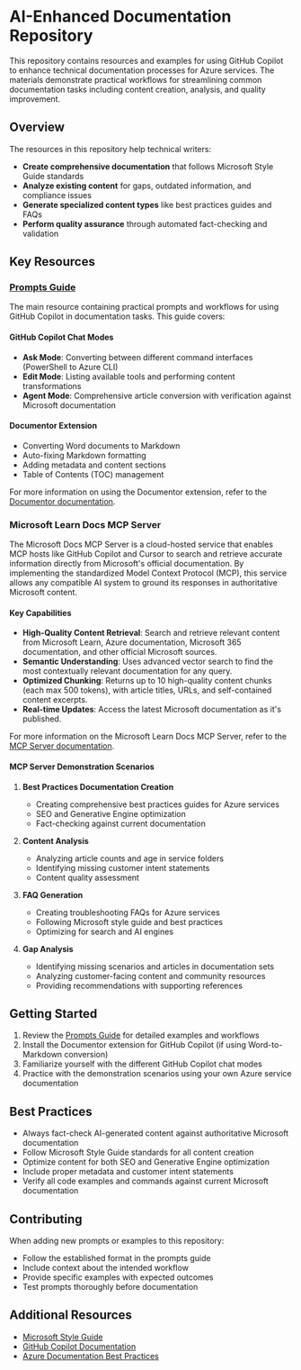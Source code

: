 # AI-Enhanced Documentation Repository

This repository contains resources and examples for using GitHub Copilot to enhance technical documentation processes for Azure services. The materials demonstrate practical workflows for streamlining common documentation tasks including content creation, analysis, and quality improvement.

## Overview

The resources in this repository help technical writers:

- **Create comprehensive documentation** that follows Microsoft Style Guide standards
- **Analyze existing content** for gaps, outdated information, and compliance issues  
- **Generate specialized content types** like best practices guides and FAQs
- **Perform quality assurance** through automated fact-checking and validation

## Key Resources

### [Prompts Guide](prompts.md)
The main resource containing practical prompts and workflows for using GitHub Copilot in documentation tasks. This guide covers:

#### GitHub Copilot Chat Modes
- **Ask Mode**: Converting between different command interfaces (PowerShell to Azure CLI)
- **Edit Mode**: Listing available tools and performing content transformations
- **Agent Mode**: Comprehensive article conversion with verification against Microsoft documentation

#### Documentor Extension
- Converting Word documents to Markdown
- Auto-fixing Markdown formatting
- Adding metadata and content sections
- Table of Contents (TOC) management

For more information on using the Documentor extension, refer to the [Documentor documentation](https://aka.ms/learndocumentor).

### Microsoft Learn Docs MCP Server

The Microsoft Docs MCP Server is a cloud-hosted service that enables MCP hosts like GitHub Copilot and Cursor to search and retrieve accurate information directly from Microsoft's official documentation. By implementing the standardized Model Context Protocol (MCP), this service allows any compatible AI system to ground its responses in authoritative Microsoft content.

#### Key Capabilities
- **High-Quality Content Retrieval**: Search and retrieve relevant content from Microsoft Learn, Azure documentation, Microsoft 365 documentation, and other official Microsoft sources.
- **Semantic Understanding**: Uses advanced vector search to find the most contextually relevant documentation for any query.
- **Optimized Chunking**: Returns up to 10 high-quality content chunks (each max 500 tokens), with article titles, URLs, and self-contained content excerpts.
- **Real-time Updates**: Access the latest Microsoft documentation as it's published.

For more information on the Microsoft Learn Docs MCP Server, refer to the [MCP Server documentation](https://aka.ms/docsMCP).


#### MCP Server Demonstration Scenarios

1. **Best Practices Documentation Creation**
   - Creating comprehensive best practices guides for Azure services
   - SEO and Generative Engine optimization
   - Fact-checking against current documentation

2. **Content Analysis**
   - Analyzing article counts and age in service folders
   - Identifying missing customer intent statements
   - Content quality assessment

3. **FAQ Generation**
   - Creating troubleshooting FAQs for Azure services
   - Following Microsoft style guide and best practices
   - Optimizing for search and AI engines

4. **Gap Analysis**
   - Identifying missing scenarios and articles in documentation sets
   - Analyzing customer-facing content and community resources
   - Providing recommendations with supporting references

## Getting Started

1. Review the [Prompts Guide](prompts.md) for detailed examples and workflows
2. Install the Documentor extension for GitHub Copilot (if using Word-to-Markdown conversion)
3. Familiarize yourself with the different GitHub Copilot chat modes
4. Practice with the demonstration scenarios using your own Azure service documentation

## Best Practices

- Always fact-check AI-generated content against authoritative Microsoft documentation
- Follow Microsoft Style Guide standards for all content creation
- Optimize content for both SEO and Generative Engine optimization
- Include proper metadata and customer intent statements
- Verify all code examples and commands against current Microsoft documentation

## Contributing

When adding new prompts or examples to this repository:
- Follow the established format in the prompts guide
- Include context about the intended workflow
- Provide specific examples with expected outcomes
- Test prompts thoroughly before documentation

## Additional Resources

- [Microsoft Style Guide](https://learn.microsoft.com/style-guide/)
- [GitHub Copilot Documentation](https://docs.github.com/en/copilot)
- [Azure Documentation Best Practices](https://learn.microsoft.com/contribute/)
